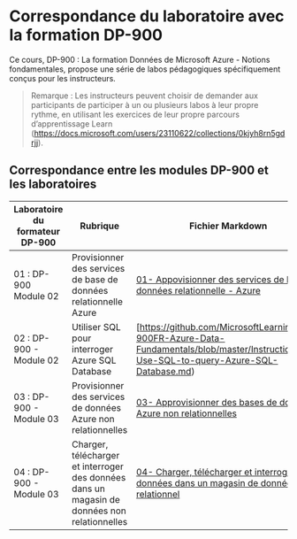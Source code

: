 # Correspondance du laboratoire avec la formation DP-900

Ce cours, DP-900 : La formation Données de Microsoft Azure - Notions fondamentales, propose une série de labos pédagogiques spécifiquement conçus pour les instructeurs. 

> Remarque : Les instructeurs peuvent choisir de demander aux participants de participer à un ou plusieurs labos à leur propre rythme, en utilisant les exercices de leur propre parcours d’apprentissage Learn (https://docs.microsoft.com/users/23110622/collections/0kjyh8rn5gdrjj). 

## Correspondance entre les modules DP-900 et les laboratoires

| Laboratoire du formateur DP-900 | Rubrique | Fichier Markdown |
| --- | --- | --- |
| 01 : DP-900 Module 02 | Provisionner des services de base de données relationnelle Azure | [01- Appovisionner des services de base de données relationnelle - Azure](https://github.com/MicrosoftLearning/DP-900FR-Azure-Data-Fundamentals/blob/master/Instructions/01-Provision-Azure-relational-database-services.md) |
| 02 : DP-900 - Module 02 | Utiliser SQL pour interroger Azure SQL Database | [https://github.com/MicrosoftLearning/DP-900FR-Azure-Data-Fundamentals/blob/master/Instructions/02-Use-SQL-to-query-Azure-SQL-Database.md) |
| 03 : DP-900 - Module 03 | Provisionner des services de données Azure non relationnelles  | [03- Approvisionner des bases de données Azure non relationnelles](https://github.com/MicrosoftLearning/DP-900FR-Azure-Data-Fundamentals/blob/master/Instructions/03-Provision-non-relational-Azure-data-services.md) |
| 04 : DP-900 - Module 03 | Charger, télécharger et interroger des données dans un magasin de données non relationnelles | [04- Charger, télécharger et interroger des données dans un magasin de données non relationnel](https://github.com/MicrosoftLearning/DP-900FR-Azure-Data-Fundamentals/blob/master/Instructions/04-Upload-download-and-query-data-in-a-non-relational-data-store.md) |

